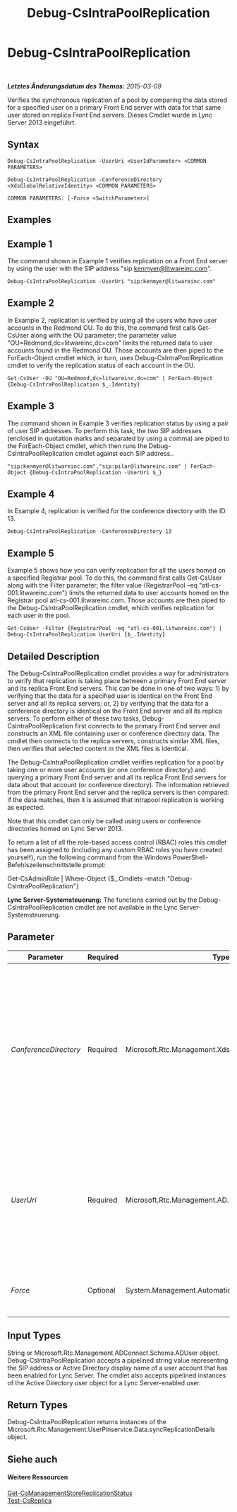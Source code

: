 ﻿---
title: Debug-CsIntraPoolReplication
TOCTitle: Debug-CsIntraPoolReplication
ms:assetid: 9882f703-07c7-46fe-b525-7efd1326503c
ms:mtpsurl: https://technet.microsoft.com/de-de/library/JJ205103(v=OCS.15)
ms:contentKeyID: 49294843
ms.date: 05/19/2016
mtps_version: v=OCS.15
ms.translationtype: HT
---

# Debug-CsIntraPoolReplication

 

_**Letztes Änderungsdatum des Themas:** 2015-03-09_

Verifies the synchronous replication of a pool by comparing the data stored for a specified user on a primary Front End server with data for that same user stored on replica Front End servers. Dieses Cmdlet wurde in Lync Server 2013 eingeführt.

## Syntax

    Debug-CsIntraPoolReplication -UserUri <UserIdParameter> <COMMON PARAMETERS>

    Debug-CsIntraPoolReplication -ConferenceDirectory <XdsGlobalRelativeIdentity> <COMMON PARAMETERS>

    COMMON PARAMETERS: [-Force <SwitchParameter>]

## Examples

## Example 1

The command shown in Example 1 verifies replication on a Front End server by using the user with the SIP address "sip:kenmyer@litwareinc.com".

    Debug-CsIntraPoolReplication -UserUri "sip:kenmyer@litwareinc.com"

## Example 2

In Example 2, replication is verified by using all the users who have user accounts in the Redmond OU. To do this, the command first calls Get-CsUser along with the OU parameter; the parameter value "OU=Redmond,dc=litwareinc,dc=com" limits the returned data to user accounts found in the Redmond OU. Those accounts are then piped to the ForEach-Object cmdlet which, in turn, uses Debug-CsIntraPoolReplication cmdlet to verify the replication status of each account in the OU.

    Get-CsUser -OU "OU=Redmond,dc=litwareinc,dc=com" | ForEach-Object {Debug-CsIntraPoolReplication $_.Identity}

## Example 3

The command shown in Example 3 verifies replication status by using a pair of user SIP addresses. To perform this task, the two SIP addresses (enclosed in quotation marks and separated by using a comma) are piped to the ForEach-Object cmdlet, which then runs the Debug-CsIntraPoolReplication cmdlet against each SIP address..

    "sip:kenmyer@litwareinc.com","sip:pilar@litwareinc.com" | ForEach-Object {Debug-CsIntraPoolReplication -UserUri $_}

## Example 4

In Example 4, replication is verified for the conference directory with the ID 13.

    Debug-CsIntraPoolReplication -ConferenceDirectory 13

## Example 5

Example 5 shows how you can verify replication for all the users homed on a specified Registrar pool. To do this, the command first calls Get-CsUser along with the Filter parameter; the filter value {RegistrarPool –eq "atl-cs-001.litwareinc.com"} limits the returned data to user accounts homed on the Registrar pool atl-cs-001.litwareinc.com. Those accounts are then piped to the Debug-CsIntraPoolReplication cmdlet, which verifies replication for each user in the pool.

    Get-CsUser -Filter {RegistrarPool -eq "atl-cs-001.litwareinc.com"} | Debug-CsIntraPoolReplication UserUri {$_.Identity}

## Detailed Description

The Debug-CsIntraPoolReplication cmdlet provides a way for administrators to verify that replication is taking place between a primary Front End server and its replica Front End servers. This can be done in one of two ways: 1) by verifying that the data for a specified user is identical on the Front End server and all its replica servers; or, 2) by verifying that the data for a conference directory is identical on the Front End server and all its replica servers. To perform either of these two tasks, Debug-CsIntraPoolReplication first connects to the primary Front End server and constructs an XML file containing user or conference directory data. The cmdlet then connects to the replica servers, constructs similar XML files, then verifies that selected content in the XML files is identical.

The Debug-CsIntraPoolReplication cmdlet verifies replication for a pool by taking one or more user accounts (or one conference directory) and querying a primary Front End server and all its replica Front End servers for data about that account (or conference directory). The information retrieved from the primary Front End server and the replica servers is then compared: if the data matches, then it is assumed that intrapool replication is working as expected.

Note that this cmdlet can only be called using users or conference directories homed on Lync Server 2013.

To return a list of all the role-based access control (RBAC) roles this cmdlet has been assigned to (including any custom RBAC roles you have created yourself), run the following command from the Windows PowerShell-Befehlszeilenschnittstelle prompt:

Get-CsAdminRole | Where-Object {$\_.Cmdlets –match "Debug-CsIntraPoolReplication"}

**Lync Server-Systemsteuerung:** The functions carried out by the Debug-CsIntraPoolReplication cmdlet are not available in the Lync Server-Systemsteuerung.

## Parameter


<table>
<colgroup>
<col style="width: 25%" />
<col style="width: 25%" />
<col style="width: 25%" />
<col style="width: 25%" />
</colgroup>
<thead>
<tr class="header">
<th>Parameter</th>
<th>Required</th>
<th>Type</th>
<th>Description</th>
</tr>
</thead>
<tbody>
<tr class="odd">
<td><p><em>ConferenceDirectory</em></p></td>
<td><p>Required</p></td>
<td><p>Microsoft.Rtc.Management.Xds.XdsGlobalRelativeIdentity</p></td>
<td><p>Enables you to verify the replication of a conference directory. Conference directories should be specified using the directory Identity; conference directory Identities can be retrieved by using this command:</p>
<p>Get-CsConferenceDirectory | Select-Object Identity, ServiceId</p>
<p>You cannot use the ConferenceDirectory parameter and the UserUri parameter in the same command.</p></td>
</tr>
<tr class="even">
<td><p><em>UserUri</em></p></td>
<td><p>Required</p></td>
<td><p>Microsoft.Rtc.Management.AD.UserIdParameter</p></td>
<td><p>SIP address of the user account employed in testing intra-pool replication. For example:</p>
<p>-UserUri &quot;sip:kenmyer@litwareinc.com&quot;</p>
<p>You cannot use the ConferenceDirectory parameter and the UserUri parameter in the same command.</p></td>
</tr>
<tr class="odd">
<td><p><em>Force</em></p></td>
<td><p>Optional</p></td>
<td><p>System.Management.Automation.SwitchParameter</p></td>
<td><p>Suppresses the display of any non-fatal error message that might occur when running the command.</p></td>
</tr>
</tbody>
</table>


## Input Types

String or Microsoft.Rtc.Management.ADConnect.Schema.ADUser object. Debug-CsIntraPoolReplication accepts a pipelined string value representing the SIP address or Active Directory display name of a user account that has been enabled for Lync Server. The cmdlet also accepts pipelined instances of the Active Directory user object for a Lync Server-enabled user.

## Return Types

Debug-CsIntraPoolReplication returns instances of the Microsoft.Rtc.Management.UserPinservice.Data.syncReplicationDetails object.

## Siehe auch

#### Weitere Ressourcen

[Get-CsManagementStoreReplicationStatus](get-csmanagementstorereplicationstatus.md)  
[Test-CsReplica](test-csreplica.md)

